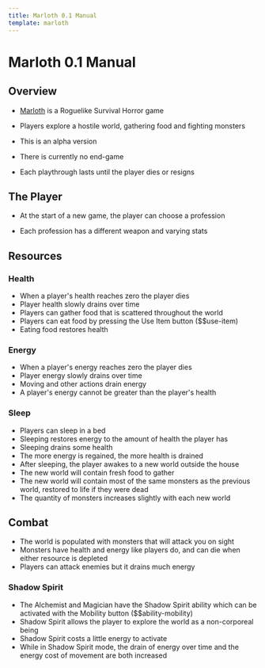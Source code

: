 ```yaml
---
title: Marloth 0.1 Manual
template: marloth
---
```

# Marloth 0.1 Manual

## Overview

* [Marloth](./marloth-game-0.1.md) is a Roguelike Survival Horror game
* Players explore a hostile world, gathering food and fighting monsters
* This is an alpha version

* There is currently no end-game
* Each playthrough lasts until the player dies or resigns

## The Player

* At the start of a new game, the player can choose a profession

* Each profession has a different weapon and varying stats

## Resources

### Health

* When a player's health reaches zero the player dies
* Player health slowly drains over time
* Players can gather food that is scattered throughout the world
* Players can eat food by pressing the Use Item button ($$use-item)
* Eating food restores health

### Energy

* When a player's energy reaches zero the player dies
* Player energy slowly drains over time
* Moving and other actions drain energy
* A player's energy cannot be greater than the player's health

### Sleep

* Players can sleep in a bed
* Sleeping restores energy to the amount of health the player has
* Sleeping drains some health
* The more energy is regained, the more health is drained
* After sleeping, the player awakes to a new world outside the house
* The new world will contain fresh food to gather
* The new world will contain most of the same monsters as the previous world, restored to life if they were dead
* The quantity of monsters increases slightly with each new world

## Combat

* The world is populated with monsters that will attack you on sight
* Monsters have health and energy like players do, and can die when either resource is depleted
* Players can attack enemies but it drains much energy

### Shadow Spirit

* The Alchemist and Magician have the Shadow Spirit ability which can be activated with the Mobility button ($$ability-mobility)
* Shadow Spirit allows the player to explore the world as a non-corporeal being
* Shadow Spirit costs a little energy to activate
* While in Shadow Spirit mode, the drain of energy over time and the energy cost of movement are both increased

